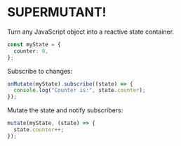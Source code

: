 # SUPERMUTANT!

Turn any JavaScript object into a reactive state container.

```ts
const myState = {
  counter: 0,
};
```

Subscribe to changes:

```ts
onMutate(myState).subscribe((state) => {
  console.log("Counter is:", state.counter);
});
```

Mutate the state and notify subscribers:

```ts
mutate(myState, (state) => {
  state.counter++;
});
```
